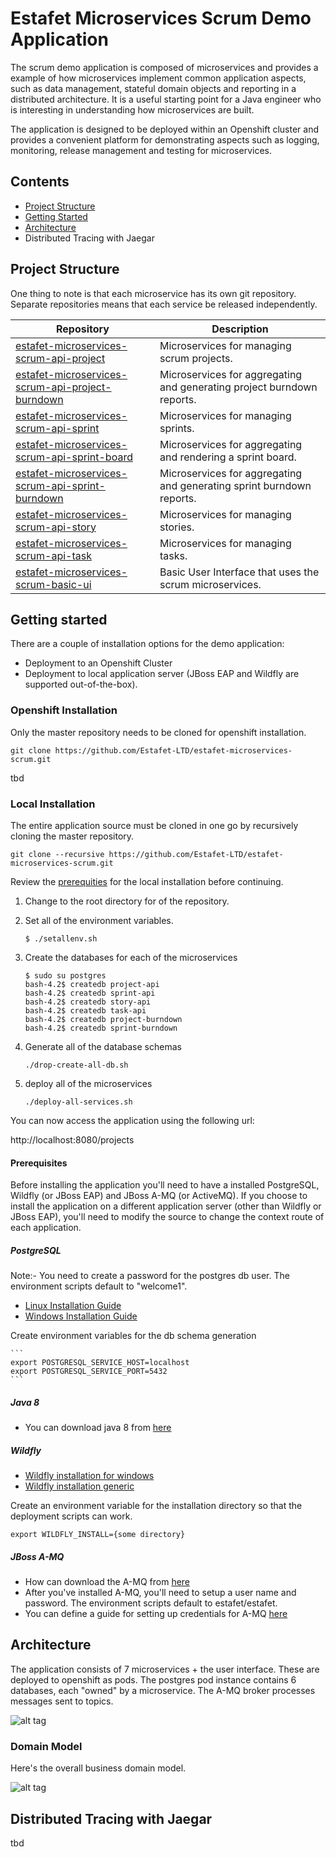 # Estafet Microservices Scrum Demo Application
The scrum demo application is composed of microservices and provides a example of how microservices implement common application aspects, such as data management, stateful domain objects and reporting in a distributed architecture. It is a useful starting point for a Java engineer who is interesting in understanding how microservices are built.

The application is designed to be deployed within an Openshift cluster and provides a convenient platform for demonstrating aspects such as logging, monitoring, release management and testing for microservices.

## Contents

* [Project Structure](https://github.com/Estafet-LTD/estafet-microservices-scrum#project-structure)
* [Getting Started](https://github.com/Estafet-LTD/estafet-microservices-scrum#getting-started)
* [Architecture](https://github.com/Estafet-LTD/estafet-microservices-scrum#architecture)
* Distributed Tracing with Jaegar

## Project Structure
One thing to note is that each microservice has its own git repository. Separate repositories means that each service be released independently. 

| Repository        | Description |
| ----------------- |-------------|
| [estafet-microservices-scrum-api-project](https://github.com/Estafet-LTD/estafet-microservices-scrum-api-project) | Microservices for managing scrum projects. |
| [estafet-microservices-scrum-api-project-burndown](https://github.com/Estafet-LTD/estafet-microservices-scrum-api-project-burndown) | Microservices for aggregating and generating project burndown reports. |
| [estafet-microservices-scrum-api-sprint](https://github.com/Estafet-LTD/estafet-microservices-scrum-api-sprint) | Microservices for managing sprints. |
| [estafet-microservices-scrum-api-sprint-board](https://github.com/Estafet-LTD/estafet-microservices-scrum-api-sprint-board) | Microservices for aggregating and rendering a sprint board. |
| [estafet-microservices-scrum-api-sprint-burndown](https://github.com/Estafet-LTD/estafet-microservices-scrum-api-sprint-burndown) | Microservices for aggregating and generating sprint burndown reports. |
| [estafet-microservices-scrum-api-story](https://github.com/Estafet-LTD/estafet-microservices-scrum-api-story) | Microservices for managing stories. |
| [estafet-microservices-scrum-api-task](https://github.com/Estafet-LTD/estafet-microservices-scrum-api-task) | Microservices for managing tasks. |
| [estafet-microservices-scrum-basic-ui](https://github.com/Estafet-LTD/estafet-microservices-scrum-basic-ui) | Basic User Interface that uses the scrum microservices. |
## Getting started
There are a couple of installation options for the demo application:

* Deployment to an Openshift Cluster
* Deployment to local application server (JBoss EAP and Wildfly are supported out-of-the-box).

### Openshift Installation
Only the master repository needs to be cloned for openshift installation.

```
git clone https://github.com/Estafet-LTD/estafet-microservices-scrum.git
```

tbd

### Local Installation
The entire application source must be cloned in one go by recursively cloning the master repository.

```
git clone --recursive https://github.com/Estafet-LTD/estafet-microservices-scrum.git
```

Review the [prerequities](https://github.com/Estafet-LTD/estafet-microservices-scrum#prerequisites) for the local installation before continuing.

1. Change to the root directory for of the repository.
2. Set all of the environment variables.
    
    ```
    $ ./setallenv.sh
    ```
    
3. Create the databases for each of the microservices 
    
    ```
    $ sudo su postgres
    bash-4.2$ createdb project-api
    bash-4.2$ createdb sprint-api
    bash-4.2$ createdb story-api
    bash-4.2$ createdb task-api
    bash-4.2$ createdb project-burndown
    bash-4.2$ createdb sprint-burndown
    ```
    
4. Generate all of the database schemas
    
    ```
    ./drop-create-all-db.sh
    ```
    
5. deploy all of the microservices

    ```
    ./deploy-all-services.sh
    ```
    
You can now access the application using the following url:

http://localhost:8080/projects

#### Prerequisites
Before installing the application you'll need to have a installed PostgreSQL, Wildfly (or JBoss EAP) and JBoss A-MQ (or ActiveMQ). If you choose to install the application on a different application server (other than Wildfly or JBoss EAP), you'll need to modify the source to change the context route of each application. 
##### PostgreSQL
Note:- You need to create a password for the postgres db user. The environment scripts default to "welcome1".

* [Linux Installation Guide](https://www.linode.com/docs/databases/postgresql/how-to-install-postgresql-relational-databases-on-centos-7)
* [Windows Installation Guide](https://labkey.org/Documentation/wiki-page.view?name=installPostgreSQLWindows)

Create environment variables for the db schema generation

	```
	export POSTGRESQL_SERVICE_HOST=localhost
	export POSTGRESQL_SERVICE_PORT=5432
	```

##### Java 8

* You can download java 8 from [here](http://www.oracle.com/technetwork/java/javase/downloads/jdk8-downloads-2133151.html)

##### Wildfly
* [Wildfly installation for windows](http://wwu-pi.github.io/tutorials/lectures/eai/010_tutorial_jboss_setup.html)
* [Wildfly installation generic](https://docs.jboss.org/author/display/WFLY10/Getting+Started+Guide#GettingStartedGuide-Installation)

Create an environment variable for the installation directory so that the deployment scripts can work.

```
export WILDFLY_INSTALL={some directory}
```

##### JBoss A-MQ

* How can download the A-MQ from [here](https://developers.redhat.com/products/amq/download/)
* After you've installed A-MQ, you'll need to setup a user name and password. The environment scripts default to estafet/estafet.
* You can define a guide for setting up credentials for A-MQ [here](https://developers.redhat.com/products/amq/hello-world/)

## Architecture
The application consists of 7 microservices + the user interface. These are deployed to openshift as pods. The postgres pod instance contains 6 databases, each "owned" by a microservice. The A-MQ broker processes messages sent to topics.

![alt tag](https://github.com/Estafet-LTD/estafet-microservices-scrum/blob/master/PodComponents.png)

### Domain Model
Here's the overall business domain model.

![alt tag](https://github.com/Estafet-LTD/estafet-microservices-scrum/blob/master/UnboundedDomainModel.png)

## Distributed Tracing with Jaegar

tbd








